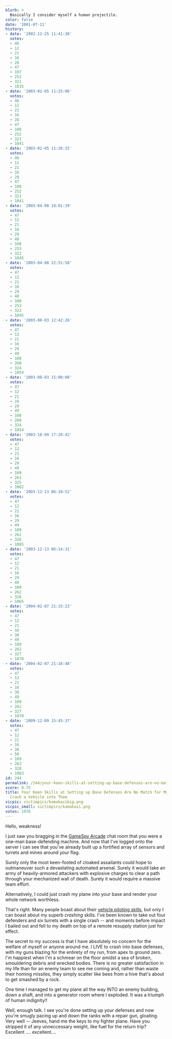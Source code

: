 ```yaml
---
blurb: >
  Basically I consider myself a human projectile.
color: false
date: '2001-07-11'
history:
- date: '2002-12-25 11:41:38'
  votes:
  - 46
  - 12
  - 21
  - 16
  - 28
  - 47
  - 107
  - 252
  - 321
  - 1035
- date: '2003-02-05 11:25:06'
  votes:
  - 46
  - 12
  - 21
  - 16
  - 28
  - 47
  - 108
  - 252
  - 321
  - 1041
- date: '2003-02-05 11:26:32'
  votes:
  - 46
  - 12
  - 21
  - 16
  - 28
  - 47
  - 108
  - 252
  - 321
  - 1041
- date: '2003-04-08 18:01:39'
  votes:
  - 47
  - 12
  - 21
  - 16
  - 29
  - 48
  - 108
  - 253
  - 322
  - 1045
- date: '2003-04-08 22:51:58'
  votes:
  - 47
  - 12
  - 21
  - 16
  - 29
  - 48
  - 108
  - 253
  - 322
  - 1045
- date: '2003-08-03 12:42:26'
  votes:
  - 47
  - 12
  - 21
  - 16
  - 29
  - 49
  - 108
  - 260
  - 324
  - 1054
- date: '2003-08-03 15:00:08'
  votes:
  - 47
  - 12
  - 21
  - 16
  - 29
  - 49
  - 108
  - 260
  - 324
  - 1054
- date: '2003-10-09 17:28:42'
  votes:
  - 47
  - 12
  - 21
  - 16
  - 29
  - 49
  - 109
  - 261
  - 325
  - 1062
- date: '2003-12-13 06:10:52'
  votes:
  - 47
  - 12
  - 21
  - 16
  - 29
  - 49
  - 109
  - 262
  - 326
  - 1065
- date: '2003-12-13 06:14:31'
  votes:
  - 47
  - 12
  - 21
  - 16
  - 29
  - 49
  - 109
  - 262
  - 326
  - 1065
- date: '2004-02-07 21:15:23'
  votes:
  - 47
  - 12
  - 21
  - 16
  - 30
  - 49
  - 109
  - 262
  - 327
  - 1070
- date: '2004-02-07 21:18:48'
  votes:
  - 47
  - 12
  - 21
  - 16
  - 30
  - 49
  - 109
  - 262
  - 327
  - 1070
- date: '2009-12-09 15:45:37'
  votes:
  - 47
  - 12
  - 21
  - 16
  - 30
  - 50
  - 109
  - 263
  - 328
  - 1083
id: 244
permalink: /244/your-keen-skills-at-setting-up-base-defenses-are-no-match-for-my-ability-to-crash-a-vehicle-into-them/
score: 8.75
title: Your Keen Skills at Setting up Base Defenses Are No Match for My Ability to
  Crash a Vehicle into Them
vicpic: victimpics/kamakazibig.png
vicpic_small: victimpics/kamakazi.png
votes: 1976
---
```


Hello, weakness!

I just saw you bragging in the [GameSpy
Arcade](http://web.archive.org/web/20010711000000/http://www.gamespyarcade.com/)
chat room that you were a one-man base-defending machine. And now that
I've logged onto the server I can see that you've already built up a
fortified array of sensors and turrets and mines around your flag.

Surely only the most keen-footed of cloaked assailants could hope to
outmaneuver such a devastating automated arsenal. Surely it would take
an army of heavily-armored attackers with explosive charges to clear a
path through your mechanized wall of death. Surely it would require a
massive team effort.

Alternatively, I could just crash my plane into your base and render
your whole network worthless.

That's right. Many people boast about their [vehicle piloting
skills](http://web.archive.org/web/20010711000000/http://www.forumplanet.com/gamespy/topic.asp?fid=1422&tid=247471),
but only I can boast about my superb *crashing* skills. I've been known
to take out four defenders and six turrets with a single crash -- and
moments before impact I bailed out and fell to my death on top of a
remote resupply station just for effect.

The secret to my success is that I have absolutely no concern for the
welfare of myself or anyone around me. I LIVE to crash into base
defenses, with my guns blazing for the entirety of my run, from apex to
ground zero. I'm happiest when I'm a schmear on the floor amidst a sea
of broken, smouldering debris and wrecked bodies. There is no greater
satisfaction in my life than for an enemy team to see me coming and,
rather than waste their homing missiles, they simply scatter like bees
from a hive that's about to get smashed by a rock.

One time I managed to get my plane all the way INTO an enemy building,
down a shaft, and into a generator room where I exploded. It was a
triumph of human indignity!!

Well, enough talk. I see you're done setting up your defenses and now
you're smugly pacing up and down the ranks with a repair gun, gloating.
Very well -- Jeeves, hand me the keys to my fighter plane. Have you
stripped it of any unneccessary weight, like fuel for the return trip?
Excellent .... excellent....